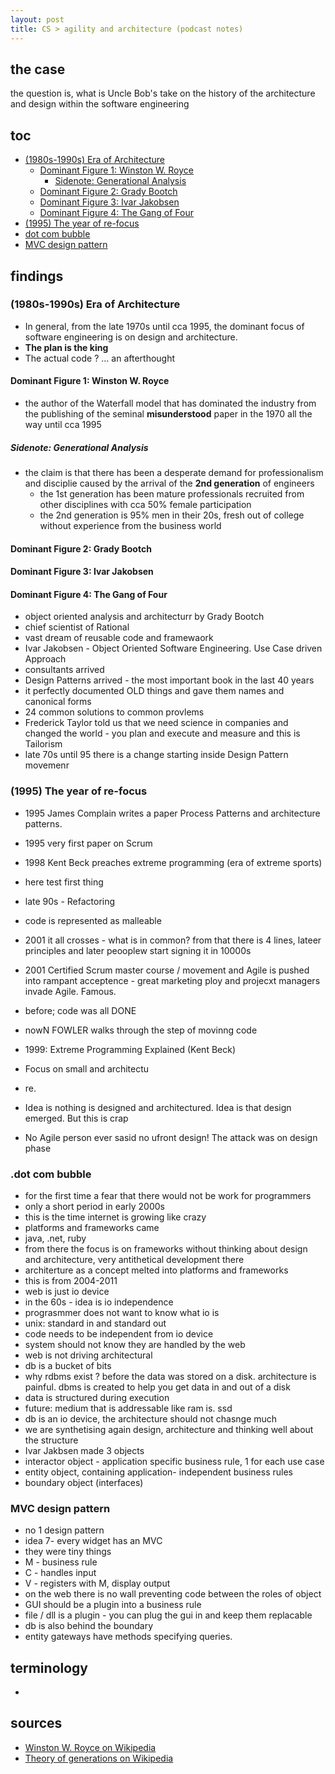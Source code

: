 ```yaml
---
layout: post
title: CS > agility and architecture (podcast notes)
---
```

## the case	
the question is, what is Uncle Bob's take on the history of the architecture and design within the software engineering

## toc
<!-- TOC -->

- [(1980s-1990s) Era of Architecture](#1980s-1990s-era-of-architecture)
    - [Dominant Figure 1: Winston W. Royce](#dominant-figure-1-winston-w-royce)
        - [Sidenote: Generational Analysis](#sidenote-generational-analysis)
    - [Dominant Figure 2: Grady Bootch](#dominant-figure-2-grady-bootch)
    - [Dominant Figure 3: Ivar Jakobsen](#dominant-figure-3-ivar-jakobsen)
    - [Dominant Figure 4: The Gang of Four](#dominant-figure-4-the-gang-of-four)
- [(1995) The year of re-focus](#1995-the-year-of-re-focus)
- [dot com bubble](#dot-com-bubble)
- [MVC design pattern](#mvc-design-pattern)

<!-- /TOC -->

## findings
### (1980s-1990s) Era of Architecture
* In general, from the late 1970s until cca 1995, the dominant focus of software engineering is on design and architecture. 
* **The plan is the king** 
* The actual code ? ... an afterthought

#### Dominant Figure 1: Winston W. Royce
* the author of the Waterfall model that has dominated the industry from the publishing of the seminal **misunderstood** paper in the 1970 all the way until cca 1995

##### Sidenote: Generational Analysis
* the claim is that there has been a desperate demand for professionalism and disciplie caused by the arrival of the **2nd generation** of engineers 
    * the 1st generation has been mature professionals recruited from other disciplines with cca 50% female participation
    * the 2nd generation is 95% men in their 20s, fresh out of college without experience from the business world
#### Dominant Figure 2: Grady Bootch
#### Dominant Figure 3: Ivar Jakobsen
#### Dominant Figure 4: The Gang of Four
- object oriented analysis and architecturr by Grady Bootch
- chief scientist of Rational
-  vast dream of reusable code and framewaork
-  Ivar Jakobsen - Object Oriented Software Engineering. Use Case driven Approach
-  consultants arrived 
-  Design Patterns arrived - the most important book in the last 40 years
-  it perfectly documented OLD things and gave them names and canonical forms
-  24 common solutions to common provlems
-  Frederick Taylor told us that we need science in companies and changed the world - you plan and execute and measure and this is Tailorism
-  late 70s until 95 there is a change starting inside Design Pattern movemenr

### (1995) The year of re-focus
- 1995 James Complain writes a paper Process Patterns and architecture patterns.
- 1995 very first paper on Scrum
- 1998 Kent Beck preaches extreme programming (era of extreme sports)
- here test first thing 
- late 90s - Refactoring
- code is represented as malleable
- 2001 it all crosses - what is in common? from that there is 4 lines, lateer principles and later peooplew start signing it in 10000s
- 2001 Certified Scrum master course / movement and Agile is pushed into rampant acceptence - great marketing ploy and projecxt managers invade Agile. Famous.

- before; code was all DONE
- nowN FOWLER walks through the step of movinng code
- 1999: Extreme Programming Explained (Kent Beck)
- Focus on small and architectu
- re.
- Idea is nothing is designed and architectured. Idea is that design emerged. But this is crap
- No Agile person ever sasid no ufront design! The attack was on design phase

### .dot com bubble 
- for the first time a fear that there would not be work for programmers
- only a short period in early 2000s
- this is the time internet is growing like crazy
- platforms and frameworks came
- java, .net, ruby
- from there the focus is on frameworks without thinking about design and architecture, very antithetical development there
- architerture as a concept melted into platforms and frameworks
- this is from 2004-2011 
- web is just io device
- in the 60s - idea is io independence
- prograsmmer does not want to know what io is
- unix: standard in and standard out
- code needs to be independent from io device
- system should not know they are handled by the web
- web is not driving architectural 
- db is a bucket of bits
- why rdbms exist ? before the data was stored on a disk. architecture is painful. dbms is created to help you get data in and out of a disk
- data is structured during execution
- future: medium that is addressable like ram is. ssd
- db is an io device, the architecture should not chasnge much
- we are synthetising again design, architecture and thinking well about the structure
- Ivar Jakbsen made 3 objects
- interactor object - application specific business rule, 1 for each use case
- entity object, containing application- independent business rules
- boundary object (interfaces)

### MVC design pattern
- no 1 design pattern
- idea 7- every widget has an MVC
- they were tiny things
- M - business rule
- C - handles input
- V - registers with M, display output
- on the web there is no wall preventing code between the roles of object
- GUI should be a plugin into a business rule
- file / dll is a plugin - you can plug the gui in and keep them replacable
- db is also behind the boundary
- entity gateways have methods specifying queries. 


## terminology
*
 
## sources
* [Winston W. Royce on Wikipedia](https://en.wikipedia.org/wiki/Winston_W._Royce)
* [Theory of generations on Wikipedia](https://en.wikipedia.org/wiki/Theory_of_generations)